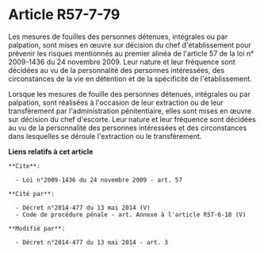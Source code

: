 # Article R57-7-79

Les mesures de fouilles des personnes détenues, intégrales ou par palpation, sont mises en œuvre sur décision du chef
d'établissement pour prévenir les risques mentionnés au premier alinéa de l'article 57 de la loi n° 2009-1436 du 24 novembre
2009. Leur nature et leur fréquence sont décidées au vu de la personnalité des personnes intéressées, des circonstances de la
vie en détention et de la spécificité de l'établissement.

Lorsque les mesures de fouille des personnes détenues, intégrales ou par palpation, sont réalisées à l'occasion de leur
extraction ou de leur transfèrement par l'administration pénitentiaire, elles sont mises en œuvre sur décision du chef
d'escorte. Leur nature et leur fréquence sont décidées au vu de la personnalité des personnes intéressées et des
circonstances dans lesquelles se déroule l'extraction ou le transfèrement.

**Liens relatifs à cet article**

	**Cite**:

	  - Loi n°2009-1436 du 24 novembre 2009 - art. 57

	**Cité par**:

	  - Décret n°2014-477 du 13 mai 2014 (V)
	  - Code de procédure pénale - art. Annexe à l'article R57-6-18 (V)

	**Modifié par**:

	  - Décret n°2014-477 du 13 mai 2014 - art. 3
